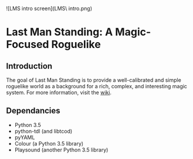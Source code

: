 ![LMS intro screen](LMS\ intro.png)

# Last Man Standing: A Magic-Focused Roguelike
## Introduction

The goal of Last Man Standing is to provide a well-calibrated and simple
roguelike world as a background for a rich, complex, and interesting
magic system. For more information, visit the [wiki](https://github.com/christopherdumas/LMS/wiki).

## Dependancies

* Python 3.5
* python-tdl (and libtcod)
* pyYAML
* Colour (a Python 3.5 library)
* Playsound (another Python 3.5 library)
